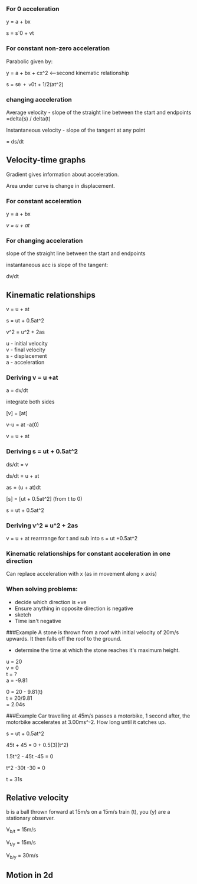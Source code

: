 
### For 0 acceleration

y = a + bx

s = s`0 + vt

### For constant non-zero acceleration

Parabolic given by:

y = a + bx + cx^2        <--second kinematic relationship

s = s`0 + v`0t + 1/2(at^2)

### changing acceleration

Average velocity - slope of the straight line between the start and endpoints  
=delta(s) / delta(t)

Instantaneous velocity - slope of the tangent at any point

= ds/dt


## Velocity-time graphs

Gradient gives information about acceleration.

Area under curve is change in displacement.

### For constant acceleration

y = a + bx

*v = u + at*

### For changing acceleration

slope of the straight line between the start and endpoints  

instantaneous acc is slope of the tangent:

dv/dt


## Kinematic relationships
v = u + at

s = ut + 0.5at^2

v^2 = u^2 + 2as

u - initial velocity  
v - final velocity  
s - displacement  
a - acceleration  

### Deriving v = u +at
a = dv/dt

integrate both sides

[v] = [at]

v-u = at -a(0)

v = u + at

### Deriving s = ut + 0.5at^2
ds/dt = v

ds/dt = u + at

as = (u + at)dt

[s] = [ut + 0.5at^2]  (from t to 0)

s =  ut + 0.5at^2

### Deriving v^2 = u^2 + 2as

v = u + at   rearrrange for t and sub into s = ut +0.5at^2

### Kinematic relationships for constant acceleration in one direction
Can replace acceleration with x (as in movement along x axis)

### When solving problems:
* decide which direction is +ve
* Ensure anything in opposite direction is negative
* sketch
* Time isn't negative

###Example
A stone is thrown from a roof with initial velocity of 20m/s upwards. It then
falls off the roof to the ground.
- determine the time at which the stone reaches it's maximum height.

u = 20  
v = 0  
t = ?  
a = -9.81  

0 = 20 - 9.81(t)  
t = 20/9.81  
= 2.04s  

###Example
Car travelling at 45m/s passes a motorbike, 1 second after, the motorbike
accelerates at 3.00ms^-2. How long until it catches up.

s = ut + 0.5at^2

45t + 45 = 0 + 0.5(3)(t^2)

1.5t^2 - 45t -45 = 0

t^2 -30t -30 = 0

t = 31s 

## Relative velocity
b is a ball thrown forward at 15m/s on a 15m/s train (t), you (y) are a
stationary observer.

V<sub>b/t</sub> = 15m/s

V<sub>t/y</sub> = 15m/s

V<sub>b/y</sub> = 30m/s

## Motion in 2d
